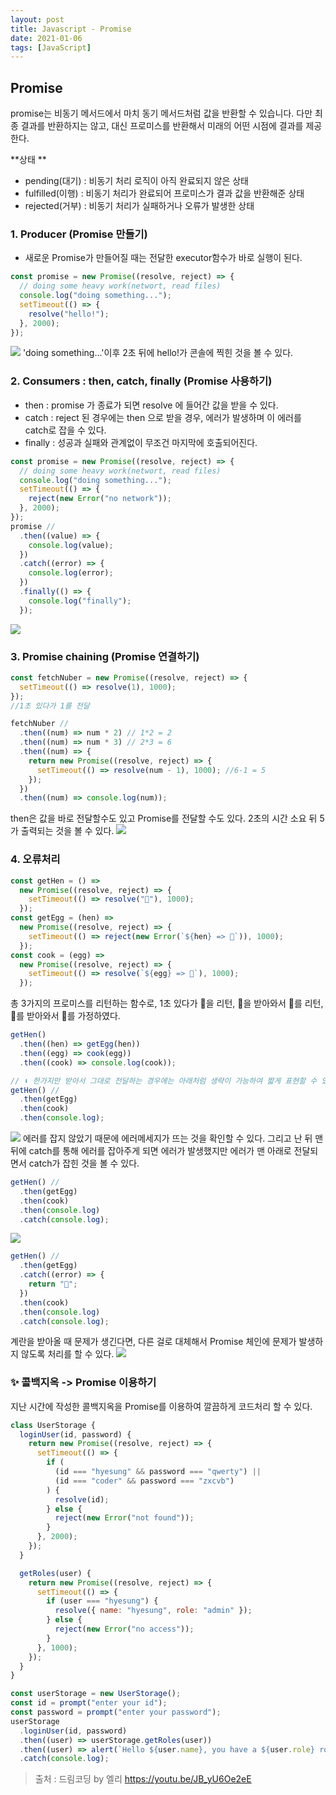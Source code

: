 ```yaml
---
layout: post
title: Javascript - Promise
date: 2021-01-06
tags: [JavaScript]
---
```


## Promise

promise는 비동기 메서드에서 마치 동기 메서드처럼 값을 반환할 수 있습니다. 다만 최종 결과를 반환하지는 않고, 대신 프로미스를 반환해서 미래의 어떤 시점에 결과를 제공한다.

**상태 **

- pending(대기) : 비동기 처리 로직이 아직 완료되지 않은 상태
- fulfilled(이행) : 비동기 처리가 완료되어 프로미스가 결과 값을 반환해준 상태
- rejected(거부) : 비동기 처리가 실패하거나 오류가 발생한 상태

### 1. Producer (Promise 만들기)

- 새로운 Promise가 만들어질 때는 전달한 executor함수가 바로 실행이 된다.

```jsx
const promise = new Promise((resolve, reject) => {
  // doing some heavy work(networt, read files)
  console.log("doing something...");
  setTimeout(() => {
    resolve("hello!");
  }, 2000);
});
```

![](https://images.velog.io/images/hyehye/post/71581b5e-cb86-4e36-a6f3-ef8dbaf1c85a/%E1%84%89%E1%85%B3%E1%84%8F%E1%85%B3%E1%84%85%E1%85%B5%E1%86%AB%E1%84%89%E1%85%A3%E1%86%BA%202021-01-05%20%E1%84%8B%E1%85%A9%E1%84%92%E1%85%AE%201.37.17.png)
'doing something...'이후 2초 뒤에 hello!가 콘솔에 찍힌 것을 볼 수 있다.

### 2. Consumers : then, catch, finally (Promise 사용하기)

- then : promise 가 종료가 되면 resolve 에 들어간 값을 받을 수 있다.
- catch : reject 된 경우에는 then 으로 받을 경우, 에러가 발생하며 이 에러를 catch로 잡을 수 있다.
- finally : 성공과 실패와 관계없이 무조건 마지막에 호출되어진다.

```jsx
const promise = new Promise((resolve, reject) => {
  // doing some heavy work(networt, read files)
  console.log("doing something...");
  setTimeout(() => {
    reject(new Error("no network"));
  }, 2000);
});
promise //
  .then((value) => {
    console.log(value);
  })
  .catch((error) => {
    console.log(error);
  })
  .finally(() => {
    console.log("finally");
  });
```

![](https://images.velog.io/images/hyehye/post/0bc67a85-4cf7-457c-8a44-d7114a225d22/%E1%84%89%E1%85%B3%E1%84%8F%E1%85%B3%E1%84%85%E1%85%B5%E1%86%AB%E1%84%89%E1%85%A3%E1%86%BA%202021-01-05%20%E1%84%8B%E1%85%A9%E1%84%92%E1%85%AE%201.49.34.png)

### 3. Promise chaining (Promise 연결하기)

```jsx
const fetchNuber = new Promise((resolve, reject) => {
  setTimeout(() => resolve(1), 1000);
});
//1초 있다가 1를 전달

fetchNuber //
  .then((num) => num * 2) // 1*2 = 2
  .then((num) => num * 3) // 2*3 = 6
  .then((num) => {
    return new Promise((resolve, reject) => {
      setTimeout(() => resolve(num - 1), 1000); //6-1 = 5
    });
  })
  .then((num) => console.log(num));
```

then은 값을 바로 전달할수도 있고 Promise를 전달할 수도 있다.
2초의 시간 소요 뒤 5가 출력되는 것을 볼 수 있다.
![](https://images.velog.io/images/hyehye/post/4910cf8d-d317-46d7-b5e1-78bae5614b8c/%E1%84%89%E1%85%B3%E1%84%8F%E1%85%B3%E1%84%85%E1%85%B5%E1%86%AB%E1%84%89%E1%85%A3%E1%86%BA%202021-01-05%20%E1%84%8B%E1%85%A9%E1%84%92%E1%85%AE%201.55.05.png)

### 4. 오류처리

```jsx
const getHen = () =>
  new Promise((resolve, reject) => {
    setTimeout(() => resolve("🐓"), 1000);
  });
const getEgg = (hen) =>
  new Promise((resolve, reject) => {
    setTimeout(() => reject(new Error(`${hen} => 🥚`)), 1000);
  });
const cook = (egg) =>
  new Promise((resolve, reject) => {
    setTimeout(() => resolve(`${egg} => 🍳`), 1000);
  });
```

총 3가지의 프로미스를 리턴하는 함수로, 1초 있다가 🐓을 리턴, 🐓을 받아와서 🥚를 리턴, 🥚를 받아와서 🍳를 가정하였다.

```jsx
getHen()
  .then((hen) => getEgg(hen))
  .then((egg) => cook(egg))
  .then((cook) => console.log(cook));

// ⬇️ 한가지만 받아서 그대로 전달하는 경우에는 아래처럼 생략이 가능하여 짧게 표현할 수 있다.
getHen() //
  .then(getEgg)
  .then(cook)
  .then(console.log);
```

![](https://images.velog.io/images/hyehye/post/35f38a8f-7eef-4637-9cf2-d428e1eb54b4/%E1%84%89%E1%85%B3%E1%84%8F%E1%85%B3%E1%84%85%E1%85%B5%E1%86%AB%E1%84%89%E1%85%A3%E1%86%BA%202021-01-05%20%E1%84%8B%E1%85%A9%E1%84%92%E1%85%AE%202.04.33.png)
에러를 잡지 않았기 때문에 에러메세지가 뜨는 것을 확인할 수 있다. 그리고 난 뒤 맨 뒤에 catch를 통해 에러를 잡아주게 되면 에러가 발생했지만 에러가 맨 아래로 전달되면서 catch가 잡힌 것을 볼 수 있다.

```jsx
getHen() //
  .then(getEgg)
  .then(cook)
  .then(console.log)
  .catch(console.log);
```

![](https://images.velog.io/images/hyehye/post/86548489-d013-49f5-9f25-8babdcea0065/%E1%84%89%E1%85%B3%E1%84%8F%E1%85%B3%E1%84%85%E1%85%B5%E1%86%AB%E1%84%89%E1%85%A3%E1%86%BA%202021-01-05%20%E1%84%8B%E1%85%A9%E1%84%92%E1%85%AE%202.07.56.png)

```jsx
getHen() //
  .then(getEgg)
  .catch((error) => {
    return "🥖";
  })
  .then(cook)
  .then(console.log)
  .catch(console.log);
```

계란을 받아올 때 문제가 생긴다면, 다른 걸로 대체해서 Promise 체인에 문제가 발생하지 않도록 처리를 할 수 있다.
![](https://images.velog.io/images/hyehye/post/93f68035-34e1-470d-962c-096f0cfbdf8a/%E1%84%89%E1%85%B3%E1%84%8F%E1%85%B3%E1%84%85%E1%85%B5%E1%86%AB%E1%84%89%E1%85%A3%E1%86%BA%202021-01-05%20%E1%84%8B%E1%85%A9%E1%84%92%E1%85%AE%202.11.13.png)

### ✨ 콜백지옥 -> Promise 이용하기

지난 시간에 작성한 콜백지옥을 Promise를 이용하여 깔끔하게 코드처리 할 수 있다.

```jsx
class UserStorage {
  loginUser(id, password) {
    return new Promise((resolve, reject) => {
      setTimeout(() => {
        if (
          (id === "hyesung" && password === "qwerty") ||
          (id === "coder" && password === "zxcvb")
        ) {
          resolve(id);
        } else {
          reject(new Error("not found"));
        }
      }, 2000);
    });
  }

  getRoles(user) {
    return new Promise((resolve, reject) => {
      setTimeout(() => {
        if (user === "hyesung") {
          resolve({ name: "hyesung", role: "admin" });
        } else {
          reject(new Error("no access"));
        }
      }, 1000);
    });
  }
}

const userStorage = new UserStorage();
const id = prompt("enter your id");
const password = prompt("enter your password");
userStorage
  .loginUser(id, password)
  .then((user) => userStorage.getRoles(user))
  .then((user) => alert(`Hello ${user.name}, you have a ${user.role} role`))
  .catch(console.log);
```

> 출처 : 드림코딩 by 엘리 https://youtu.be/JB_yU6Oe2eE
